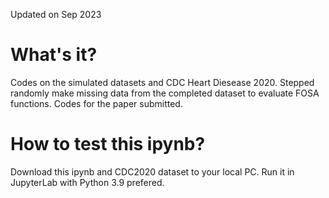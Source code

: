 Updated on Sep 2023

# What's it?
Codes on the simulated datasets and CDC Heart Diesease 2020.
Stepped randomly make missing data from the completed dataset to evaluate FOSA functions.
Codes for the paper submitted.

# How to test this ipynb?
Download this ipynb and CDC2020 dataset to your local PC.
Run it in JupyterLab with Python 3.9 prefered. 
